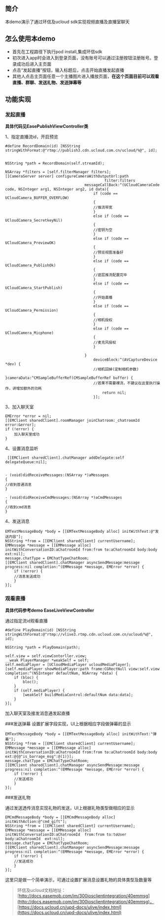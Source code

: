 ## 简介 ##
本demo演示了通过环信及ucloud sdk实现视频直播及直播室聊天

## 怎么使用本demo ##
- 首先在工程路径下执行pod install,集成环信sdk
- 初次进入app时会进入到登录页面，没有账号可以通过注册按钮注册账号。登录成功后进入主页面
- 点击“发起直播”按钮，输入标题后，点击开始直播发起直播
- 其他人点击主页面任意一个主播图片进入播放页面，**在这个页面目前可以观看直播、群聊、发送礼物、发送弹幕等**

## 功能实现 ##



### 发起直播
**具体代码见EasePublishViewController类**

1、指定直播流id，开启预览
	
	#define RecordDomain(id) [NSString stringWithFormat:@"rtmp://publish3.cdn.ucloud.com.cn/ucloud/%@", id];
	
	
 	NSString *path = RecordDomain(self.streamId);

    NSArray *filters = [self.filterManager filters];
    [[CameraServer server] configureCameraWithOutputUrl:path
                                                 filter:filters
                                        messageCallBack:^(UCloudCameraCode code, NSInteger arg1, NSInteger arg2, id data){
                                            if (code == UCloudCamera_BUFFER_OVERFLOW)
                                            {
                                            //推流带宽
                                            }
                                            else if (code == UCloudCamera_SecretkeyNil)
                                            {
                                            //密钥为空
                                            }
                                            else if (code == UCloudCamera_PreviewOK)
                                            {
                                            //预览视图准备好  
                                            }
                                            else if (code == UCloudCamera_PublishOk)
                                            {
                                            //底层推流配置完毕                                            
                                            }
                                            else if (code == UCloudCamera_StartPublish)
                                            {
                                            //开始直播
                                            }
                                            else if (code == UCloudCamera_Permission)
                                            {
                                            //相机授权
                                            }
                                            else if (code == UCloudCamera_Micphone)
                                            {
                                            //麦克风授权
                                            }
                                            
                                        }
                                            deviceBlock:^(AVCaptureDevice *dev) {
                                            //相机回掉(定制相机参数)
                                            }cameraData:^CMSampleBufferRef(CMSampleBufferRef buffer) {
                                            //若果不需要裸流，不建议在这里执行操作，讲增加额外的功耗
                                                return nil;
                                            }];


3、加入聊天室

    EMError *error = nil;
    [[EMClient sharedClient].roomManager joinChatroom:_chatroomId error:&error];
    if (!error) {
        加入聊天室成功
    }
4、设置消息监听

	 [[EMClient sharedClient].chatManager addDelegate:self delegateQueue:nil];
	 
	 
	- (void)didReceiveMessages:(NSArray *)aMessages
	{
	//收到普通消息
	}

	- (void)didReceiveCmdMessages:(NSArray *)aCmdMessages
	{
	//收到cmd消息
	}


4、发送消息

    EMTextMessageBody *body = [[EMTextMessageBody alloc] initWithText:@"发送内容"];
    NSString *from = [[EMClient sharedClient] currentUsername];
    EMMessage *message = [[EMMessage alloc] initWithConversationID:aChatroomId from:from to:aChatroomId body:body ext:nil];
    message.chatType = EMChatTypeChatRoom;
    [[EMClient sharedClient].chatManager asyncSendMessage:message progress:nil completion:^(EMMessage *message, EMError *error) {
    	if (!error) {
		//消息发送成功
        }
    }];


### 观看直播
**具体代码参考demo EaseLiveViewController**

通过指定流id观看直播
	
	#define PlayDomain(id) [NSString stringWithFormat:@"rtmp://vlive3.rtmp.cdn.ucloud.com.cn/ucloud/%@", id];
	
    NSString *path = PlayDomain(path);
    
    self.view = self.viewContorller.view;
    __weak PlayerManager *weakSelf = self;
    self.mediaPlayer = [UCloudMediaPlayer ucloudMediaPlayer];
    [self.mediaPlayer showMediaPlayer:path frame:CGRectNull view:self.view completion:^(NSInteger defaultNum, NSArray *data) {
        if (bloc) {
            bloc();
        }
        if (self.mediaPlayer) {
            [weakSelf buildMediaControl:defaultNum data:data];
        }
    }];

加入聊天室及接发消息通发起直播



###发送弹幕
设置扩展字段实现，UI上根据相应字段做弹幕的显示

    EMTextMessageBody *body = [[EMTextMessageBody alloc] initWithText:"弹幕"];
    NSString *from = [[EMClient sharedClient] currentUsername];
    EMMessage *message = [[EMMessage alloc] initWithConversationID:aChatroomId from:from to:aChatroomId body:body ext:@{@"is_barrage_msg":@(1)}];
    message.chatType = EMChatTypeChatRoom;
    [[EMClient sharedClient].chatManager asyncSendMessage:message progress:nil completion:^(EMMessage *message, EMError *error) {
    	if (!error) {
    	//发送成功
        }
    }];
    


###发送礼物

通过发送透传消息实现礼物的发送，UI上根据礼物类型做相应的显示

    EMCmdMessageBody *body = [[EMCmdMessageBody alloc] initWithAction:@"cmd_gift"];
    NSString *from = [[EMClient sharedClient] currentUsername];
    EMMessage *message = [[EMMessage alloc] initWithConversationID:aChatroomId  from:from to:toUser body:aChatroomId  ext:nil];
    message.chatType = EMChatTypeChatRoom;
    [[EMClient sharedClient].chatManager asyncSendMessage:message progress:nil completion:^(EMMessage *message, EMError *error) {
    	if (!error) {
    	//发送成功
        }
    }];

这里只是做一个简单演示，可通过设置扩展消息设置礼物的具体类型及数量等


> 环信及ucloud文档地址：[http://docs.easemob.com/im/300iosclientintegration/40emmsg](http://docs.easemob.com/im/300iosclientintegration/40emmsg)，
> [https://docs.ucloud.cn/upd-docs/ulive/index.html](https://docs.ucloud.cn/upd-docs/ulive/index.html)